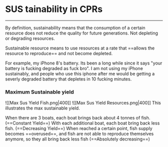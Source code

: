 # SUS tainability in CPRs
---
By definition, sustainability means that the consumption of a certain resource does not reduce the quality for future generations. Not depleting or degrading resources. 

Sustainable resource means to use resources at a rate that ==allows the resource to reproduce== and not become depleted.

For example, my iPhone 8's battery. Its been a long while since it says "your battery is fucking degraded as fuck bro". I am not using my iPhone sustainably, and people who use this iphone after me would be getting a severly degraded battery that depletes in 10 fucking minutes.

### Maximum Sustainable yield 
![[Max Sus Yield Fish.png|400]]
![[Max Sus Yield Resources.png|400]]
This illustrates the max sustainable yield.

When there are 3 boats, each boat brings back about 4 tonnes of fish. (==Constant Yield==)
With each additional boat, each boat bring back less fish. (==Decreasing Yield==)
When reached a certain point, fish supply becomes ==overused==, and fish are not able to reproduce themselves anymore, so they all bring back less fish (==Absolutely decreasing==)

